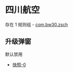 # 四川航空

存在 1 规则组 - [com.bw30.zsch](/src/apps/com.bw30.zsch.ts)

## 升级弹窗

默认禁用

- [快照-0](https://i.gkd.li/import/13068699)
